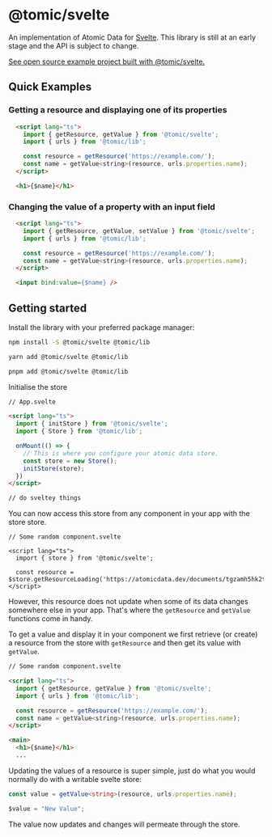 # @tomic/svelte

An implementation of Atomic Data for [Svelte](https://svelte.dev/).
This library is still at an early stage and the API is subject to change.

[See open source example project built with @tomic/svelte.](https://github.com/ontola/wonenatthepark)

## Quick Examples

### Getting a resource and displaying one of its properties

```html
  <script lang="ts">
    import { getResource, getValue } from '@tomic/svelte';
    import { urls } from '@tomic/lib';

    const resource = getResource('https://example.com/');
    const name = getValue<string>(resource, urls.properties.name);
  </script>

  <h1>{$name}</h1>
```

### Changing the value of a property with an input field

```html
  <script lang="ts">
    import { getResource, getValue, setValue } from '@tomic/svelte';
    import { urls } from '@tomic/lib';

    const resource = getResource('https://example.com/');
    const name = getValue<string>(resource, urls.properties.name);
  </script>

  <input bind:value={$name} />
```

## Getting started

Install the library with your preferred package manager:

```sh
npm install -S @tomic/svelte @tomic/lib
```

```sh
yarn add @tomic/svelte @tomic/lib
```

```sh
pnpm add @tomic/svelte @tomic/lib
```

Initialise the store

```html
// App.svelte

<script lang="ts">
  import { initStore } from '@tomic/svelte';
  import { Store } from '@tomic/lib';

  onMount(() => {
    // This is where you configure your atomic data store.
    const store = new Store();
    initStore(store);
  })
</script>

// do sveltey things
```

You can now access this store from any component in your app with the store store.

```svelte
// Some random component.svelte

<script lang="ts">
  import { store } from '@tomic/svelte';

  const resource = $store.getResourceLoading('https://atomicdata.dev/documents/tgzamh5hk2t');
</script>
```

However, this resource does not update when some of its data changes somewhere else in your app.
That's where the `getResource` and `getValue` functions come in handy.

To get a value and display it in your component we first retrieve (or create) a resource from the store with `getResource` and then get its value with `getValue`.

```html
// Some random component.svelte

<script lang="ts">
  import { getResource, getValue } from '@tomic/svelte';
  import { urls } from '@tomic/lib';

  const resource = getResource('https://example.com/');
  const name = getValue<string>(resource, urls.properties.name);
</script>

<main>
  <h1>{$name}</h1>
  ...
```

Updating the values of a resource is super simple, just do what you would normally do with a writable svelte store:

```ts
const value = getValue<string>(resource, urls.properties.name);

$value = "New Value";
```

The value now updates and changes will permeate through the store.
